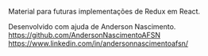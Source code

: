 Material para futuras implementações de Redux em React.

Desenvolvido com ajuda de Anderson Nascimento. 
https://github.com/AndersonNascimentoAFSN
https://www.linkedin.com/in/andersonnascimentoafsn/
